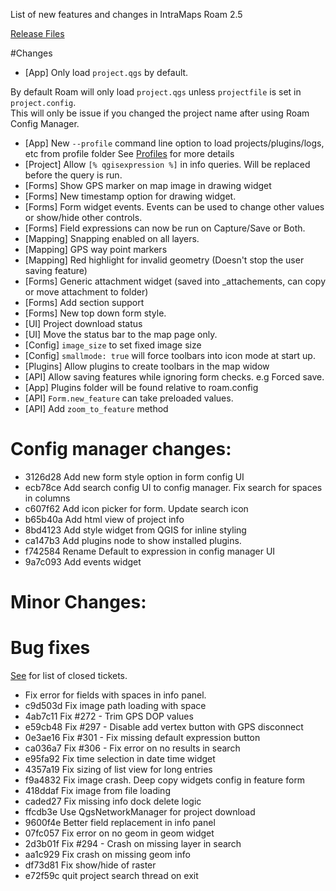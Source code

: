 List of new features and changes in IntraMaps Roam 2.5

[Release Files](https://github.com/DMS-Aus/Roam/releases/tag/v2.5)


#Changes

- [App] Only load `project.qgs` by default. 

By default Roam will only load `project.qgs` unless `projectfile` is set in `project.config`.  
This will only be issue if you changed the project name after using Roam Config Manager.

- [App] New `--profile` command line option to load projects/plugins/logs, etc from profile folder
 See [Profiles](../admin-guide/profiles.md) for more details
- [Project] Allow `[% qgisexpression %]` in info queries.  Will be replaced before the
query is run.
- [Forms] Show GPS marker on map image in drawing widget
- [Forms] New timestamp option for drawing widget. 
- [Forms] Form widget events. Events can be used to change other values or show/hide other controls.
- [Forms] Field expressions can now be run on Capture/Save or Both.
- [Mapping] Snapping enabled on all layers.
- [Mapping] GPS way point markers
- [Mapping] Red highlight for invalid geometry (Doesn't stop the user saving feature)
- [Forms] Generic attachment widget (saved into _attachements, can copy or move attachment to folder)
- [Forms] Add section support
- [Forms] New top down form style.
- [UI] Project download status
- [UI] Move the status bar to the map page only.
- [Config] `image_size` to set fixed image size
- [Config] `smallmode: true` will force toolbars into icon mode at start up.
- [Plugins] Allow plugins to create toolbars in the map widow
- [API] Allow saving features while ignoring form checks. e.g Forced save.
- [App] Plugins folder will be found relative to roam.config
- [API] `Form.new_feature` can take preloaded values.
- [API] Add `zoom_to_feature` method

# Config manager changes:

- 3126d28 Add new form style option in form config UI
- ecb78ce Add search config UI to config manager. Fix search for spaces in columns
- c607f62 Add icon picker for form. Update search icon
- b65b40a Add html view of project info
- 8bd4123 Add style widget from QGIS for inline styling
- ca147b3 Add plugins node to show installed plugins.
- f742584 Rename Default to expression in config manager UI
- 9a7c093 Add events widget

# Minor Changes:

# Bug fixes

[See](https://github.com/DMS-Aus/Roam/issues?q=milestone%3A2.5+is%3Aclosed) for list of closed tickets.

- Fix error for fields with spaces in info panel.
- c9d503d Fix image path loading with space
- 4ab7c11 Fix #272 - Trim GPS DOP values
- e59cb48 Fix #297 - Disable add vertex button with GPS disconnect
- 0e3ae16 Fix #301 - Fix missing default expression button
- ca036a7 Fix #306 - Fix error on no results in search
- e95fa92 Fix time selection in date time widget
- 4357a19 Fix sizing of list view for long entries
- f9a4832 Fix image crash. Deep copy widgets config in feature form
- 418ddaf Fix image from file loading
- caded27 Fix missing info dock delete logic
- ffcdb3e Use QgsNetworkManager for project download
- 9600f4e Better field replacement in info panel
- 07fc057 Fix error on no geom in geom widget
- 2d3b01f Fix #294 - Crash on missing layer in search
- aa1c929 Fix crash on missing geom info
- df73d81 Fix show/hide of raster
- e72f59c quit project search thread on exit

